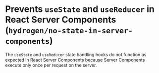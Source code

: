 # Prevents `useState` and `useReducer` in React Server Components (`hydrogen/no-state-in-server-components`)

The `useState` and `useReducer` state handling hooks do not function as expected in React Server Components because Server Components execute only once per request on the server.
